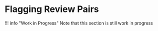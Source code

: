 # Flagging Review Pairs

!!! info "Work in Progress"
    Note that this section is still work in progress